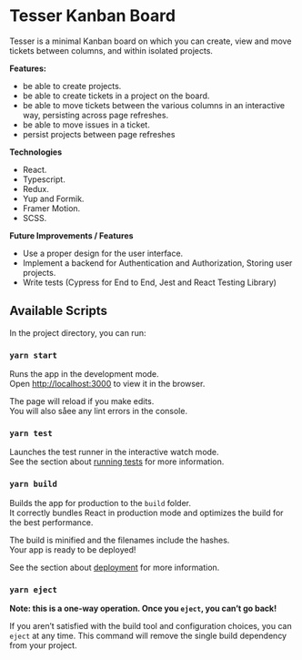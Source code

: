 # Tesser Kanban Board

Tesser is a minimal Kanban board on which you can create, view and move tickets between columns, and within isolated projects.

**Features:**

- be able to create projects.
- be able to create tickets in a project on the board.
- be able to move tickets between the various columns in an interactive way, persisting across page refreshes.
- be able to move issues in a ticket.
- persist projects between page refreshes

**Technologies**

- React.
- Typescript.
- Redux.
- Yup and Formik.
- Framer Motion.
- SCSS.

**Future Improvements / Features**

- Use a proper design for the user interface.
- Implement a backend for Authentication and Authorization, Storing user projects.
- Write tests (Cypress for End to End, Jest and React Testing Library)

## Available Scripts

In the project directory, you can run:

### `yarn start`

Runs the app in the development mode.\
Open [http://localhost:3000](http://localhost:3000) to view it in the browser.

The page will reload if you make edits.\
You will also såee any lint errors in the console.

### `yarn test`

Launches the test runner in the interactive watch mode.\
See the section about [running tests](https://facebook.github.io/create-react-app/docs/running-tests) for more information.

### `yarn build`

Builds the app for production to the `build` folder.\
It correctly bundles React in production mode and optimizes the build for the best performance.

The build is minified and the filenames include the hashes.\
Your app is ready to be deployed!

See the section about [deployment](https://facebook.github.io/create-react-app/docs/deployment) for more information.

### `yarn eject`

**Note: this is a one-way operation. Once you `eject`, you can’t go back!**

If you aren’t satisfied with the build tool and configuration choices, you can `eject` at any time. This command will remove the single build dependency from your project.
